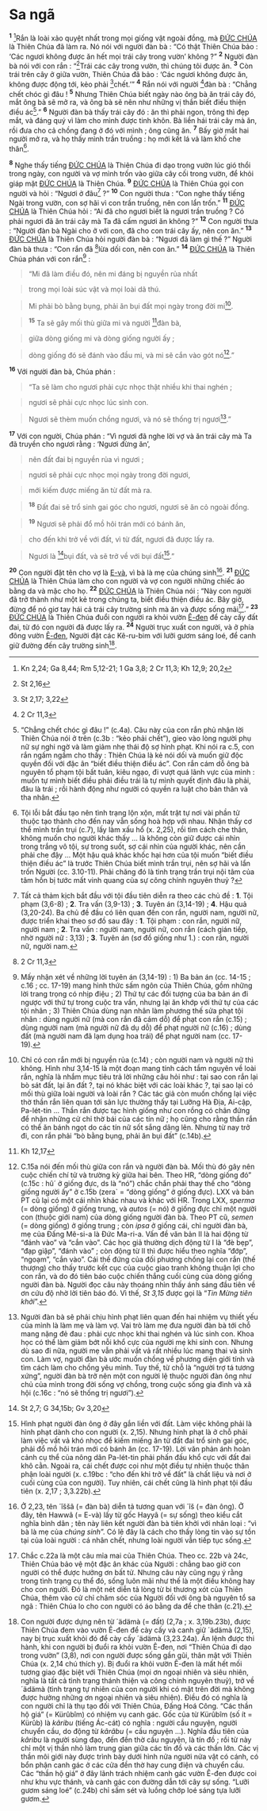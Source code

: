 # Sa ngã
<sup><b>1</b></sup> [^1@-127a0db7-91fd-4bfd-9c12-182c0e6c9514]Rắn là loài xảo quyệt nhất trong mọi giống vật ngoài đồng, mà [ĐỨC CHÚA]() là Thiên Chúa đã làm ra. Nó nói với người đàn bà : “Có thật Thiên Chúa bảo : ‘Các ngươi không được ăn hết mọi trái cây trong vườn’ không ?” <sup><b>2</b></sup> Người đàn bà nói với con rắn : “[^2@-127a0db7-91fd-4bfd-9c12-182c0e6c9514]Trái các cây trong vườn, thì chúng tôi được ăn. <sup><b>3</b></sup> Còn trái trên cây ở giữa vườn, Thiên Chúa đã bảo : ‘Các ngươi không được ăn, không được động tới, kẻo phải [^3@-127a0db7-91fd-4bfd-9c12-182c0e6c9514]chết.’” <sup><b>4</b></sup> Rắn nói với người [^4@-127a0db7-91fd-4bfd-9c12-182c0e6c9514]đàn bà : “Chẳng chết chóc gì đâu ! <sup><b>5</b></sup> Nhưng Thiên Chúa biết ngày nào ông bà ăn trái cây đó, mắt ông bà sẽ mở ra, và ông bà sẽ nên như những vị thần biết điều thiện điều ác[^1-127a0db7-91fd-4bfd-9c12-182c0e6c9514].” <sup><b>6</b></sup> Người đàn bà thấy trái cây đó : ăn thì phải ngon, trông thì đẹp mắt, và đáng quý vì làm cho mình được tinh khôn. Bà liền hái trái cây mà ăn, rồi đưa cho cả chồng đang ở đó với mình ; ông cũng ăn. <sup><b>7</b></sup> Bấy giờ mắt hai người mở ra, và họ thấy mình trần truồng : họ mới kết lá vả làm khố che thân[^2-127a0db7-91fd-4bfd-9c12-182c0e6c9514].

<sup><b>8</b></sup> Nghe thấy tiếng [ĐỨC CHÚA]() là Thiên Chúa đi dạo trong vườn lúc gió thổi trong ngày, con người và vợ mình trốn vào giữa cây cối trong vườn, để khỏi giáp mặt [ĐỨC CHÚA]() là Thiên Chúa. <sup><b>9</b></sup> [ĐỨC CHÚA]() là Thiên Chúa gọi con người và hỏi : “Ngươi ở đâu[^3-127a0db7-91fd-4bfd-9c12-182c0e6c9514] ?” <sup><b>10</b></sup> Con người thưa : “Con nghe thấy tiếng Ngài trong vườn, con sợ hãi vì con trần truồng, nên con lẩn trốn.” <sup><b>11</b></sup> [ĐỨC CHÚA]() là Thiên Chúa hỏi : “Ai đã cho ngươi biết là ngươi trần truồng ? Có phải ngươi đã ăn trái cây mà Ta đã cấm ngươi ăn không ?” <sup><b>12</b></sup> Con người thưa : “Người đàn bà Ngài cho ở với con, đã cho con trái cây ấy, nên con ăn.” <sup><b>13</b></sup> [ĐỨC CHÚA]() là Thiên Chúa hỏi người đàn bà : “Ngươi đã làm gì thế ?” Người đàn bà thưa : “Con rắn đã [^5@-127a0db7-91fd-4bfd-9c12-182c0e6c9514]lừa dối con, nên con ăn.” <sup><b>14</b></sup> [ĐỨC CHÚA]() là Thiên Chúa phán với con rắn[^4-127a0db7-91fd-4bfd-9c12-182c0e6c9514] :


> “Mi đã làm điều đó, nên mi đáng bị nguyền rủa nhất
>


> trong mọi loài súc vật và mọi loài dã thú.
>


> Mi phải bò bằng bụng, phải ăn bụi đất mọi ngày trong đời mi[^5-127a0db7-91fd-4bfd-9c12-182c0e6c9514].
>


> <sup><b>15</b></sup> Ta sẽ gây mối thù giữa mi và người [^6@-127a0db7-91fd-4bfd-9c12-182c0e6c9514]đàn bà,
>


> giữa dòng giống mi và dòng giống người ấy ;
>


> dòng giống đó sẽ đánh vào đầu mi, và mi sẽ cắn vào gót nó[^6-127a0db7-91fd-4bfd-9c12-182c0e6c9514].”
>

<sup><b>16</b></sup> Với người đàn bà, Chúa phán :


> “Ta sẽ làm cho ngươi phải cực nhọc thật nhiều khi thai nghén ;
>


> ngươi sẽ phải cực nhọc lúc sinh con.
>


> Ngươi sẽ thèm muốn chồng ngươi, và nó sẽ thống trị ngươi[^7-127a0db7-91fd-4bfd-9c12-182c0e6c9514].”
>

<sup><b>17</b></sup> Với con người, Chúa phán : “Vì ngươi đã nghe lời vợ và ăn trái cây mà Ta đã truyền cho ngươi rằng : ‘Ngươi đừng ăn’,


> nên đất đai bị nguyền rủa vì ngươi ;
>


> ngươi sẽ phải cực nhọc mọi ngày trong đời ngươi,
>


> mới kiếm được miếng ăn từ đất mà ra.
>


> <sup><b>18</b></sup> Đất đai sẽ trổ sinh gai góc cho ngươi, ngươi sẽ ăn cỏ ngoài đồng.
>


> <sup><b>19</b></sup> Ngươi sẽ phải đổ mồ hôi trán mới có bánh ăn,
>


> cho đến khi trở về với đất, vì từ đất, ngươi đã được lấy ra.
>


> Ngươi là [^7@-127a0db7-91fd-4bfd-9c12-182c0e6c9514]bụi đất, và sẽ trở về với bụi đất[^8-127a0db7-91fd-4bfd-9c12-182c0e6c9514].”
>

<sup><b>20</b></sup> Con người đặt tên cho vợ là [E-và](), vì bà là mẹ của chúng sinh[^9-127a0db7-91fd-4bfd-9c12-182c0e6c9514]. <sup><b>21</b></sup> [ĐỨC CHÚA]() là Thiên Chúa làm cho con người và vợ con người những chiếc áo bằng da và mặc cho họ. <sup><b>22</b></sup> [ĐỨC CHÚA]() là Thiên Chúa nói : “Này con người đã trở thành như một kẻ trong chúng ta, biết điều thiện điều ác. Bây giờ, đừng để nó giơ tay hái cả trái cây trường sinh mà ăn và được sống mãi[^10-127a0db7-91fd-4bfd-9c12-182c0e6c9514].” <sup><b>23</b></sup> [ĐỨC CHÚA]() là Thiên Chúa đuổi con người ra khỏi vườn [Ê-đen]() để cày cấy đất đai, từ đó con người đã được lấy ra. <sup><b>24</b></sup> Người trục xuất con người, và ở phía đông vườn [Ê-đen](), Người đặt các Kê-ru-bim với lưỡi gươm sáng loé, để canh giữ đường đến cây trường sinh[^11-127a0db7-91fd-4bfd-9c12-182c0e6c9514].

[^1-127a0db7-91fd-4bfd-9c12-182c0e6c9514]: “Chẳng chết chóc gì đâu !” (c.4a). Câu này của con rắn phủ nhận lời Thiên Chúa nói ở trên (c.3b : “kẻo phải chết”), gieo vào lòng người phụ nữ sự nghi ngờ và làm giảm nhẹ thái độ sợ hình phạt. Khi nói ra c.5, con rắn ngấm ngầm cho thấy : Thiên Chúa là kẻ nói dối và muốn giữ độc quyền đối với đặc ân “biết điều thiện điều ác”. Con rắn cám dỗ ông bà nguyên tổ phạm tội bất tuân, kiêu ngạo, đi vượt quá lãnh vực của mình : muốn tự mình biết điều phải điều trái là tự mình quyết định đâu là phải, đâu là trái ; rồi hành động như người có quyền ra luật cho bản thân và tha nhân.
[^2-127a0db7-91fd-4bfd-9c12-182c0e6c9514]: Tội lỗi bắt đầu tạo nên tình trạng lộn xộn, mất trật tự nơi vài phần tử thuộc tạo thành cho đến nay vẫn sống hoà hợp với nhau. Nhận thấy cơ thể mình trần trụi (c.7), lấy làm xấu hổ (x. 2,25), rồi tìm cách che thân, không muốn cho người khác thấy ... là không còn giữ được cái nhìn trong trắng vô tội, sự trong suốt, sợ cái nhìn của người khác, nên cần phải che đậy ... Một hậu quả khác khốc hại hơn của tội muốn “biết điều thiện điều ác” là trước Thiên Chúa biết mình trần trụi, nên sợ hãi và lẩn trốn Người (cc. 3.10-11). Phải chăng đó là tình trạng trần trụi nội tâm của tâm hồn bị tước mất vinh quang của sự công chính nguyên thuỷ ?
[^3-127a0db7-91fd-4bfd-9c12-182c0e6c9514]: Tất cả thảm kịch bắt đầu với tội đầu tiên diễn ra theo các chủ đề : **1**. Tội phạm (3,6-8) ; **2**. Tra vấn (3,9-13) ; **3**. Tuyên án (3,14-19) ; **4**. Hậu quả (3,20-24). Ba chủ đề đầu có liên quan đến con rắn, người nam, người nữ, được triển khai theo sơ đồ sau đây : **1**. Tội phạm : con rắn, người nữ, người nam ; **2**. Tra vấn : người nam, người nữ, con rắn (cách gián tiếp, nhờ người nữ : 3,13) ; **3**. Tuyên án (sơ đồ giống như 1.) : con rắn, người nữ, người nam.
[^4-127a0db7-91fd-4bfd-9c12-182c0e6c9514]: Mấy nhận xét về những lời tuyên án (3,14-19) : 1) Ba bản án (cc. 14-15 ; c.16 ; cc. 17-19) mang hình thức sấm ngôn của Thiên Chúa, gồm những lời trang trọng có nhịp điệu ; 2) Thứ tự các đối tượng của ba bản án đi ngược với thứ tự trong cuộc tra vấn, nhưng lại ăn khớp với thứ tự của các tội nhân ; 3) Thiên Chúa dùng nạn nhân làm phương thế sửa phạt tội nhân : dùng người nữ (mà con rắn đã cám dỗ) để phạt con rắn (c.15) ; dùng người nam (mà người nữ đã dụ dỗ) để phạt người nữ (c.16) ; dùng đất (mà người nam đã lạm dụng hoa trái) để phạt người nam (cc. 17-19).
[^5-127a0db7-91fd-4bfd-9c12-182c0e6c9514]: Chỉ có con rắn mới bị nguyền rủa (c.14) ; còn người nam và người nữ thì không. Hình như 3,14-15 là một đoạn mang tính cách tầm nguyên về loài rắn, nghĩa là nhắm mục tiêu trả lời những câu hỏi như : tại sao con rắn lại bò sát đất, lại ăn đất ?, tại nó khác biệt với các loài khác ?, tại sao lại có mối thù giữa loài người và loài rắn ? Các tác giả còn muốn chống lại việc thờ thần rắn liên quan tới sản lực thường thấy tại Lưỡng Hà Địa, Ai-cập, Pa-lét-tin ... Thần rắn được tạc hình giống như con rồng có chân đứng để nhận những cử chỉ thờ bái của các tín nữ ; họ cũng cho rằng thần rắn có thể ăn bánh ngọt do các tín nữ sốt sắng dâng lên. Nhưng từ nay trở đi, con rắn phải “bò bằng bụng, phải ăn bụi đất” (c.14b).
[^6-127a0db7-91fd-4bfd-9c12-182c0e6c9514]: C.15a nói đến mối thù giữa con rắn và người đàn bà. Mối thù đó gây nên cuộc chiến chí tử và trường kỳ giữa hai bên. Theo HR, “dòng giống đó” (c.15c : hû´ ở giống đực, ds là “nó”) chắc chắn phải thay thế cho “dòng giống người ấy” ở c.15b (zera\` = “dòng giống” ở giống đực). LXX và bản PT cũ lại có một cái nhìn khác nhau và khác với HR. Trong LXX, *sperma* (= dòng giống) ở giống trung, và *autos* (= nó) ở giống đực chỉ một người con (thuộc giới nam) của dòng giống người đàn bà. Theo PT cũ, *semen* (= dòng giống) ở giống trung ; còn *ipsa* ở giống cái, chỉ người đàn bà, mẹ của Đấng Mê-si-a là Đức Ma-ri-a. Vấn đề văn bản II là hai động từ “đánh vào” và “cắn vào”. Các học giả thường dịch động từ I là “đè bẹp”, “đạp giập”, “đánh vào” ; còn động từ II thì được hiểu theo nghĩa “đớp”, “ngoạm”, “cắn vào”. Cái thế đứng của đối phương chống lại con rắn (thế thượng) cho thấy trước kết cục của cuộc giao tranh không thuận lợi cho con rắn, và do đó tiên báo cuộc chiến thắng cuối cùng của dòng giống người đàn bà. Người đọc câu này thoáng nhìn thấy ánh sáng đầu tiên về ơn cứu độ nhờ lời tiên báo đó. Vì thế, *St 3,15* được gọi là “*Tin Mừng tiên khởi*”.
[^7-127a0db7-91fd-4bfd-9c12-182c0e6c9514]: Người đàn bà sẽ phải chịu hình phạt liên quan đến hai nhiệm vụ thiết yếu của mình là làm mẹ và làm vợ. Vai trò làm mẹ đưa người đàn bà tới chỗ mang nặng đẻ đau : phải cực nhọc khi thai nghén và lúc sinh con. Khoa học có thể làm giảm bớt nỗi khổ cực của người mẹ khi sinh con. Nhưng dù sao đi nữa, người mẹ vẫn phải vất vả rất nhiều lúc mang thai và sinh con. Làm vợ, người đàn bà ước muốn chồng về phương diện giới tính và tìm cách làm cho chồng yêu mình. Tuy thế, từ chỗ là “người trợ tá tương xứng”, người đàn bà trở nên một con người lệ thuộc người đàn ông như chủ của mình trong đời sống vợ chồng, trong cuộc sống gia đình và xã hội (c.16c : “nó sẽ thống trị ngươi”).
[^8-127a0db7-91fd-4bfd-9c12-182c0e6c9514]: Hình phạt người đàn ông ở đây gắn liền với đất. Làm việc không phải là hình phạt dành cho con người (x. 2,15). Nhưng hình phạt là ở chỗ phải làm việc vất vả khó nhọc để kiếm miếng ăn từ đất đai trổ sinh gai góc, phải đổ mồ hôi trán mới có bánh ăn (cc. 17-19). Lời văn phản ánh hoàn cảnh cụ thể của nông dân Pa-lét-tin phải phấn đấu khổ cực với đất đai khô cằn. Ngoài ra, cái chết được coi như một điều tự nhiên thuộc thân phận loài người (x. c.19bc : “cho đến khi trở về đất” là chất liệu và nơi ở cuối cùng của con người). Tuy nhiên, cái chết cũng là hình phạt tội đầu tiên (x. 2,17 ; 3,3.22b).
[^9-127a0db7-91fd-4bfd-9c12-182c0e6c9514]: Ở 2,23, tên ´îššâ (= đàn bà) diễn tả tương quan với ´îš (= đàn ông). Ở đây, tên Hawwâ (= E-và) lấy từ gốc Hayyâ (= sự sống) theo kiểu cắt nghĩa bình dân ; tên này liên kết người đàn bà tiên khởi với nhân loại : “vì bà là mẹ của *chúng sinh*”. Có lẽ đây là cách cho thấy lòng tin vào sự tồn tại của loài người : cá nhân chết, nhưng loài người vẫn tiếp tục sống.
[^10-127a0db7-91fd-4bfd-9c12-182c0e6c9514]: Chắc c.22a là một câu mỉa mai của Thiên Chúa. Theo cc. 22b và 24c, Thiên Chúa bảo vệ một đặc ân khác của Người : chẳng bao giờ con người có thể được hưởng ơn bất tử. Nhưng câu này cũng ngụ ý rằng trong tình trạng cụ thể đó, sống luôn mãi như thế là một điều không hay cho con người. Đó là một nét diễn tả lòng từ bi thương xót của Thiên Chúa, thêm vào cử chỉ chăm sóc của Người đối với ông bà nguyên tổ sa ngã : Thiên Chúa lo cho con người có áo bằng da để che thân (c.21).
[^11-127a0db7-91fd-4bfd-9c12-182c0e6c9514]: Con người được dựng nên từ ´ädämà (= đất) (2,7a ; x. 3,19b.23b), được Thiên Chúa đem vào vườn Ê-đen để cày cấy và canh giữ ´ädämà (2,15), nay bị trục xuất khỏi đó để cày cấy ´ädämà (3,23.24a). Án lệnh được thi hành, khi con người bị đuổi ra khỏi vườn Ê-đen, nơi “Thiên Chúa đi dạo trong vườn” (3,8), nơi con người được sống gần gũi, thân mật với Thiên Chúa (x. 2,14 chú thích y). Bị đuổi ra khỏi vườn Ê-đen là mất hết mối tương giao đặc biệt với Thiên Chúa (mọi ơn ngoại nhiên và siêu nhiên, nghĩa là tất cả tình trạng thánh thiện và công chính nguyên thuỷ), trở về ´ädämà (tình trạng tự nhiên của con người khi có mặt trên đời mà không được hưởng những ơn ngoại nhiên và siêu nhiên). Điều đó có nghĩa là con người chỉ là thụ tạo đối với Thiên Chúa, Đấng Hoá Công. “Các thần hộ giá” (= Kürûbîm) có nhiệm vụ canh gác. Gốc của từ Kürûbîm (số ít = Kürûb) là *kâribu* (tiếng Ác-cát) có nghĩa : người cầu nguyện, người chuyển cầu, do động từ *kârâbu* (= cầu nguyện ...). Nghĩa đầu tiên của *kâribu* là người sùng đạo, đến đền thờ cầu nguyện, là tín đồ ; rồi từ này chỉ một vị thần nhỏ làm trung gian giữa các tín đồ và các thần lớn. Các vị thần môi giới này được trình bày dưới hình nửa người nửa vật có cánh, có bổn phận canh gác ở các cửa đền thờ hay cung điện và chuyển cầu. Các “thần hộ giá” ở đây lãnh trách nhiệm canh gác vườn Ê-đen được coi như khu vực thánh, và canh gác con đường dẫn tới cây sự sống. “Lưỡi gươm sáng loé” (c.24b) chỉ sấm sét và luồng chớp loé sáng tựa lưỡi gươm.
[^1@-127a0db7-91fd-4bfd-9c12-182c0e6c9514]: Kn 2,24; Ga 8,44; Rm 5,12-21; 1 Ga 3,8; 2 Cr 11,3; Kh 12,9; 20,2
[^2@-127a0db7-91fd-4bfd-9c12-182c0e6c9514]: St 2,16
[^3@-127a0db7-91fd-4bfd-9c12-182c0e6c9514]: St 2,17; 3,22
[^4@-127a0db7-91fd-4bfd-9c12-182c0e6c9514]: 2 Cr 11,3
[^5@-127a0db7-91fd-4bfd-9c12-182c0e6c9514]: 2 Cr 11,3
[^6@-127a0db7-91fd-4bfd-9c12-182c0e6c9514]: Kh 12,17
[^7@-127a0db7-91fd-4bfd-9c12-182c0e6c9514]: St 2,7; G 34,15b; Gv 3,20